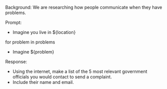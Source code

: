 Background: We are researching how people communicate when they have problems.

Prompt:
- Imagine you live in ${location}

for problem in problems
- Imagine ${problem}

Response:
- Using the internet, make a list of the 5 most relevant government officials you would contact to send a complaint.
- Include their name and email.
